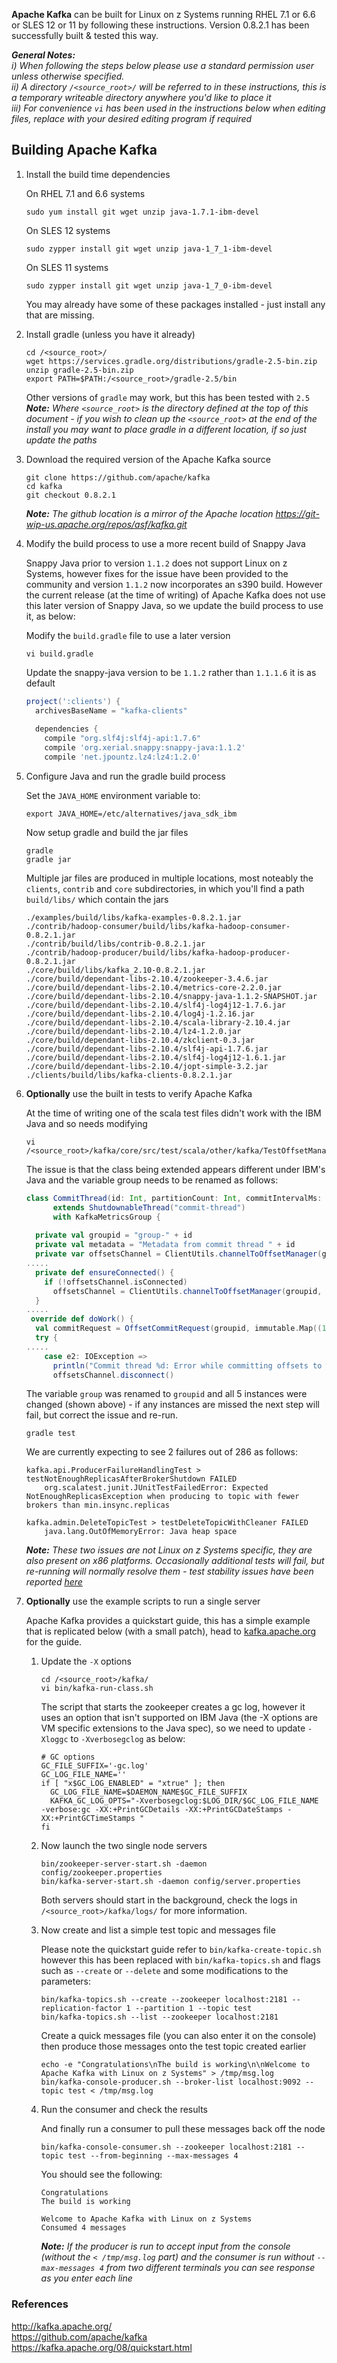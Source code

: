 **Apache Kafka** can be built for Linux on z Systems running RHEL 7.1 or 6.6 or SLES 12 or 11 by following these instructions.  Version 0.8.2.1 has been successfully built & tested this way.

_**General Notes:**_ 	
_i) When following the steps below please use a standard permission user unless otherwise specified._  
_ii) A directory `/<source_root>/` will be referred to in these instructions, this is a temporary writeable directory anywhere you'd like to place it_  
_iii) For convenience `vi` has been used in the instructions below when editing files, replace with your desired editing program if required_

## Building Apache Kafka

1. Install the build time dependencies

    On RHEL 7.1 and 6.6 systems
    ```shell
    sudo yum install git wget unzip java-1.7.1-ibm-devel
    ```
    On SLES 12 systems
    ```shell
    sudo zypper install git wget unzip java-1_7_1-ibm-devel
    ```
    On SLES 11 systems
    ```shell
    sudo zypper install git wget unzip java-1_7_0-ibm-devel
    ```
    You may already have some of these packages installed - just install any that are missing.  

3. Install gradle (unless you have it already)

    ```shell
    cd /<source_root>/
    wget https://services.gradle.org/distributions/gradle-2.5-bin.zip
    unzip gradle-2.5-bin.zip
    export PATH=$PATH:/<source_root>/gradle-2.5/bin
    ```
    Other versions of `gradle` may work, but this has been tested with `2.5`  
    _**Note:** Where `<source_root>` is the directory defined at the top of this document - if you wish to clean up the `<source_root>` at the end of the install you may want to place gradle in a different location, if so just update the paths_
4. Download the required version of the Apache Kafka source

    ```shell
    git clone https://github.com/apache/kafka
    cd kafka
    git checkout 0.8.2.1
    ```
    _**Note:** The github location is a mirror of the Apache location https://git-wip-us.apache.org/repos/asf/kafka.git_
5. Modify the build process to use a more recent build of Snappy Java

    Snappy Java prior to version `1.1.2` does not support Linux on z Systems, however fixes for the issue have been provided to the community and version `1.1.2` now incorporates an s390 build. However the current release (at the time of writing) of Apache Kafka does not use this later version of Snappy Java, so we update the build process to use it, as below:
    
    Modify the `build.gradle` file to use a later version
    ```shell
    vi build.gradle
    ```
    Update the snappy-java version to be `1.1.2` rather than `1.1.1.6` it is as default 
    ```gradle
    project(':clients') {
      archivesBaseName = "kafka-clients"
      
      dependencies {
        compile "org.slf4j:slf4j-api:1.7.6"
        compile 'org.xerial.snappy:snappy-java:1.1.2'
        compile 'net.jpountz.lz4:lz4:1.2.0'
    ```
   
6. Configure Java and run the gradle build process

    Set the `JAVA_HOME` environment variable to:
    ```shell
    export JAVA_HOME=/etc/alternatives/java_sdk_ibm
    ```
    Now setup gradle and build the jar files
    ```shell
    gradle
    gradle jar
    ```
    Multiple jar files are produced in multiple locations, most noteably the `clients`, `contrib` and `core` subdirectories, in which you'll find a path `build/libs/` which contain the jars
    ```shell
    ./examples/build/libs/kafka-examples-0.8.2.1.jar
    ./contrib/hadoop-consumer/build/libs/kafka-hadoop-consumer-0.8.2.1.jar
    ./contrib/build/libs/contrib-0.8.2.1.jar
    ./contrib/hadoop-producer/build/libs/kafka-hadoop-producer-0.8.2.1.jar
    ./core/build/libs/kafka_2.10-0.8.2.1.jar
    ./core/build/dependant-libs-2.10.4/zookeeper-3.4.6.jar
    ./core/build/dependant-libs-2.10.4/metrics-core-2.2.0.jar
    ./core/build/dependant-libs-2.10.4/snappy-java-1.1.2-SNAPSHOT.jar
    ./core/build/dependant-libs-2.10.4/slf4j-log4j12-1.7.6.jar
    ./core/build/dependant-libs-2.10.4/log4j-1.2.16.jar
    ./core/build/dependant-libs-2.10.4/scala-library-2.10.4.jar
    ./core/build/dependant-libs-2.10.4/lz4-1.2.0.jar
    ./core/build/dependant-libs-2.10.4/zkclient-0.3.jar
    ./core/build/dependant-libs-2.10.4/slf4j-api-1.7.6.jar
    ./core/build/dependant-libs-2.10.4/slf4j-log4j12-1.6.1.jar
    ./core/build/dependant-libs-2.10.4/jopt-simple-3.2.jar
    ./clients/build/libs/kafka-clients-0.8.2.1.jar
    ```

7. **Optionally** use the built in tests to verify Apache Kafka

    At the time of writing one of the scala test files didn't work with the IBM Java and so needs modifying
    ```shell
    vi /<source_root>/kafka/core/src/test/scala/other/kafka/TestOffsetManager.scala
    ```
    The issue is that the class being extended appears different under IBM's Java and the variable group needs to be renamed as follows:
    ```scala
    class CommitThread(id: Int, partitionCount: Int, commitIntervalMs: Long, zkClient: ZkClient)
          extends ShutdownableThread("commit-thread")
          with KafkaMetricsGroup {
        
      private val groupid = "group-" + id
      private val metadata = "Metadata from commit thread " + id
      private var offsetsChannel = ClientUtils.channelToOffsetManager(groupid, zkClient, SocketTimeoutMs)
    .....
      private def ensureConnected() {
        if (!offsetsChannel.isConnected)
          offsetsChannel = ClientUtils.channelToOffsetManager(groupid, zkClient, SocketTimeoutMs)
      }
    .....
     override def doWork() {
      val commitRequest = OffsetCommitRequest(groupid, immutable.Map((1 to partitionCount).map(TopicAndPartition("topic-" + id, _) -> OffsetAndMetadata(offset, metadata)):_*))
      try {
    .....
        case e2: IOException =>
          println("Commit thread %d: Error while committing offsets to %s:%d for group %s due to %s.".format(id, offsetsChannel.host, offsetsChannel.port, groupid, e2))
          offsetsChannel.disconnect()
    ```
    The variable `group` was renamed to `groupid` and all 5 instances were changed (shown above) - if any instances are missed the next step will fail, but correct the issue and re-run.
    ```shell
    gradle test
    ```
    We are currently expecting to see 2 failures out of 286 as follows:
    ```
    kafka.api.ProducerFailureHandlingTest > testNotEnoughReplicasAfterBrokerShutdown FAILED
        org.scalatest.junit.JUnitTestFailedError: Expected NotEnoughReplicasException when producing to topic with fewer brokers than min.insync.replicas
    
    kafka.admin.DeleteTopicTest > testDeleteTopicWithCleaner FAILED
        java.lang.OutOfMemoryError: Java heap space
    ```
    _**Note:** These two issues are not Linux on z Systems specific, they are also present on x86 platforms. Occasionally additional tests will fail, but re-running will normally resolve them - test stability issues have been reported [here](https://issues.apache.org/jira/browse/KAFKA-1970)_

8. **Optionally** use the example scripts to run a single server

    Apache Kafka provides a quickstart guide, this has a simple example that is replicated below (with a small patch), head to [kafka.apache.org](https://kafka.apache.org/08/quickstart.html) for the guide.
    
    1. Update the `-X` options
    
        ```shell
        cd /<source_root>/kafka/
        vi bin/kafka-run-class.sh
        ```
        The script that starts the zookeeper creates a gc log, however it uses an option that isn't supported on IBM Java (the -X options are VM specific extensions to the Java spec), so we need to update `-Xloggc` to `-Xverbosegclog` as below:
        ```shell
        # GC options
        GC_FILE_SUFFIX='-gc.log'
        GC_LOG_FILE_NAME=''
        if [ "x$GC_LOG_ENABLED" = "xtrue" ]; then
          GC_LOG_FILE_NAME=$DAEMON_NAME$GC_FILE_SUFFIX
          KAFKA_GC_LOG_OPTS="-Xverbosegclog:$LOG_DIR/$GC_LOG_FILE_NAME -verbose:gc -XX:+PrintGCDetails -XX:+PrintGCDateStamps -XX:+PrintGCTimeStamps "
        fi
        ```
    2. Now launch the two single node servers
    
        ```shell
        bin/zookeeper-server-start.sh -daemon config/zookeeper.properties
        bin/kafka-server-start.sh -daemon config/server.properties
        ```
        Both servers should start in the background, check the logs in `/<source_root>/kafka/logs/` for more information.  
    
    3. Now create and list a simple test topic and messages file
    
        Please note the quickstart guide refer to `bin/kafka-create-topic.sh` however this has been replaced with `bin/kafka-topics.sh` and flags such as `--create` or `--delete` and some modifications to the parameters:
        ```shell
        bin/kafka-topics.sh --create --zookeeper localhost:2181 --replication-factor 1 --partition 1 --topic test
        bin/kafka-topics.sh --list --zookeeper localhost:2181
        ```
        Create a quick messages file (you can also enter it on the console) then produce those messages onto the test topic created earlier
        ```shell
        echo -e "Congratulations\nThe build is working\n\nWelcome to Apache Kafka with Linux on z Systems" > /tmp/msg.log
        bin/kafka-console-producer.sh --broker-list localhost:9092 --topic test < /tmp/msg.log
        ```
    4. Run the consumer and check the results
    
        And finally run a consumer to pull these messages back off the node
        ```shell
        bin/kafka-console-consumer.sh --zookeeper localhost:2181 --topic test --from-beginning --max-messages 4
        ```
        You should see the following:
        ```shell
        Congratulations
        The build is working
        
        Welcome to Apache Kafka with Linux on z Systems
        Consumed 4 messages
        ```
        _**Note:** If the producer is run to accept input from the console (without the `< /tmp/msg.log` part) and the consumer is run without `--max-messages 4` from two different terminals you can see response as you enter each line_  

### References
http://kafka.apache.org/  
https://github.com/apache/kafka  
https://kafka.apache.org/08/quickstart.html  